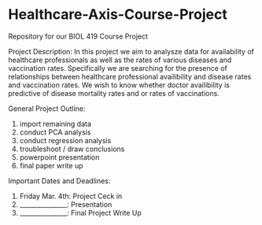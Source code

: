 # Healthcare-Axis-Course-Project
Repository for our BIOL 419 Course Project

Project Description:
In this project we aim to analysze data for availability of healthcare professionals as well as the rates of various diseases and vaccination rates.
Specifically we are searching for the presence of relationships between healthcare professional availibility and disease rates and vaccination rates. We wish to know whether doctor availibility is predictive of disease mortality rates and or rates of vaccinations.

General Project Outline:
1. import remaining data
2. conduct PCA analysis
3. conduct regression analysis
4. troubleshoot / draw conclusions
5. powerpoint presentation
6. final paper write up

Important Dates and Deadlines:
1. Friday Mar. 4th: Project Ceck in
2. _______________: Presentation
3. _______________: Final Project Write Up

